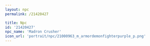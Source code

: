 ```yaml
---
layout: npc
permalink: /21420427

title: Npc
id: '21420427'
npc_name: 'Madron Crusher'
icon_url: 'portrait/npc/21000963_m_armordemonfighterpurple_p.png'
---
```

